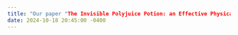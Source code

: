 ```yaml
---
title: "Our paper "The Invisible Polyjuice Potion: an Effective Physical Adversarial Attack against Face Recognition" has been accepted by CCS!"
date: 2024-10-18 20:45:00 -0400
---
```

